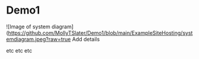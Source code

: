 # Demo1
![Image of system diagram](https://github.com/MollyTSlater/Demo1/blob/main/ExampleSiteHosting/systemdiagram.jpeg?raw=true
Add details

etc etc etc
